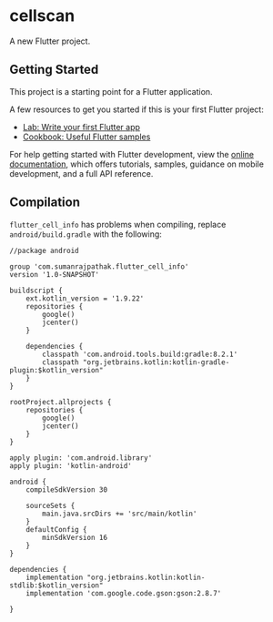 # cellscan

A new Flutter project.

## Getting Started

This project is a starting point for a Flutter application.

A few resources to get you started if this is your first Flutter project:

- [Lab: Write your first Flutter app](https://docs.flutter.dev/get-started/codelab)
- [Cookbook: Useful Flutter samples](https://docs.flutter.dev/cookbook)

For help getting started with Flutter development, view the
[online documentation](https://docs.flutter.dev/), which offers tutorials,
samples, guidance on mobile development, and a full API reference.

## Compilation

`flutter_cell_info` has problems when compiling, replace `android/build.gradle` with the following:

```
//package android

group 'com.sumanrajpathak.flutter_cell_info'
version '1.0-SNAPSHOT'

buildscript {
    ext.kotlin_version = '1.9.22'
    repositories {
        google()
        jcenter()
    }

    dependencies {
        classpath 'com.android.tools.build:gradle:8.2.1'
        classpath "org.jetbrains.kotlin:kotlin-gradle-plugin:$kotlin_version"
    }
}

rootProject.allprojects {
    repositories {
        google()
        jcenter()
    }
}

apply plugin: 'com.android.library'
apply plugin: 'kotlin-android'

android {
    compileSdkVersion 30

    sourceSets {
        main.java.srcDirs += 'src/main/kotlin'
    }
    defaultConfig {
        minSdkVersion 16
    }
}

dependencies {
    implementation "org.jetbrains.kotlin:kotlin-stdlib:$kotlin_version"
    implementation 'com.google.code.gson:gson:2.8.7'

}

```